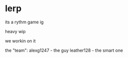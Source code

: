 # lerp

its a rythm game ig

heavy wip

we workin on it

the "team":
	alexg1247 - the guy
	leather128 - the smart one

